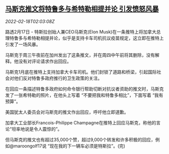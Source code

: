 <!--1645151462000-->
[马斯克推文将特鲁多与希特勒相提并论 引发愤怒风暴](https://cn.reuters.com/article/tesla-musk-ca-trudeau-tweet-0218-idCNKBS2KN05O)
------

<div><i>2022-02-18T02:03:08Z</i></div><p>路透2月17日 - 特斯拉创始人兼CEO马斯克(Elon Musk)在一条推特上将加拿大总理特鲁多与希特勒相提并论，似乎是支持卡车司机抗议疫苗规定，这立即在推特上引发了一场风暴。</p><p>马斯克于周三午夜前在加州发出了这条推文，并在周四中午前将其删除，没有解释。他没有对评论请求作出回应。</p><p>马斯克1月底在推特上支持加拿大卡车司机。他们封锁了道路和桥梁，引起国际社会对他们反对特鲁多政府推行的卫生政策的关注。</p><p>在回应一条描述特鲁多政府如何命令银行帮助切断对抗议者资助的推文时，马斯克发了一张希特勒的照片，在他头上写着 “不要把我和特鲁多相比”，下面写着 “我有预算”。</p><p>美国犹太人委员会对马斯克的推文作出回应，呼吁他立即道歉。</p><p>加拿大工业部长Francois-Philippe Champagne在推特上回应马斯克，称他的言论“坦率地说是令人震惊的”。</p><p>但马斯克的推文也有超过35,000个赞，超过9,000个转发和许多积极的回应，例如@maroongolf17说 “现在我的下一辆车必须是特斯拉”。(完)</p>
